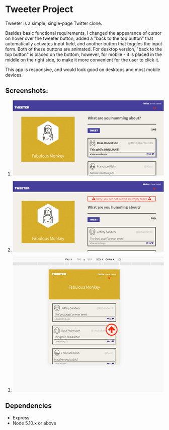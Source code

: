# Tweeter Project

Tweeter is a simple, single-page Twitter clone.

Basides basic functional requirements, I changed the appearance of cursor on hover over the tweeter button, added a "back to the top button" that automatically activates input field, and another button that toggles the input form. Both of these buttons are animated. For desktop version, "back to the top button" is placed on the bottom, however, for mobile - it is placed in the middle on the right side, to make it more convenient for the user to click it.

This app is responsive, and would look good on desktops and most mobile devices.

## Screenshots:

1. !["Desktop version, cursor hovers over the first tweet."](https://github.com/NatalieSokolova/tweeter/blob/master/docs/tweets.png?raw=true)

2. !["Desktop version. User is trying to submit an empty tweet."](https://github.com/NatalieSokolova/tweeter/blob/master/docs/tweets-error.png?raw=true)

3. !["Mobile version. The page is scrolled up, nav bar is fixed, back to the top button is showing"](https://github.com/NatalieSokolova/tweeter/blob/master/docs/tweets-mobile.png?raw=true)

## Dependencies

- Express
- Node 5.10.x or above
